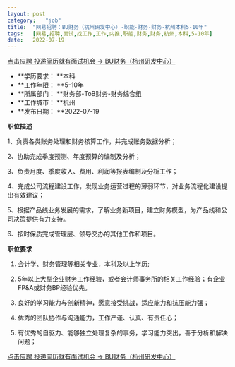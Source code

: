 ```yaml
---
layout:	post
category:	"job"
title:	"网易招聘：BU财务（杭州研发中心）-职能-财务-财务-杭州本科5-10年"
tags:	[网易,招聘,面试,找工作,工作,内推,职能,财务,财务,杭州,本科,5-10年]
date:	2022-07-19
---
```


[点击应聘 投递简历就有面试机会 ->  BU财务（杭州研发中心）](http://mobile.bole.netease.com/bole/boleDetail?id=36195&employeeId=346f03c3cda5f04c&key=all)



- **学历要求： **本科
- **工作年限： **5-10年
- **所属部门： **财务部-ToB财务-财务综合组
- **工作城市： **杭州
- **发布日期： **2022-07-19



**职位描述**

1、负责各类账务处理和财务核算工作，并完成账务数据分析；

2、协助完成季度预测、年度预算的编制及分析；

3、负责月度、季度收入、费用、利润等报表编制及分析工作；

4、完成公司流程建设工作，发现业务运营过程的薄弱环节，对业务流程化建设提出有效建议；

5、根据产品线业务发展的需求，了解业务新项目，建立财务模型，为产品线和公司决策提供有力支持。

6、按时保质完成管理层、领导交办的其他工作和项目。



**职位要求**

1. 会计学、财务管理等相关专业，本科及以上学历;

2. 5年以上大型企业财务工作经验，或者会计师事务所的相关工作经验；有企业FP&amp;A或财务BP经验优先。

3. 良好的学习能力与创新精神，愿意接受挑战，适应能力和抗压能力强；

4. 优秀的团队协作与沟通能力，工作严谨、认真、有责任心；

5. 有优秀的自驱力、能够独立处理复杂的事务，学习能力突出，善于分析和解决问题；



[点击应聘 投递简历就有面试机会 ->  BU财务（杭州研发中心）](http://mobile.bole.netease.com/bole/boleDetail?id=36195&employeeId=346f03c3cda5f04c&key=all)